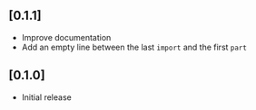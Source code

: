 ## [0.1.1]

- Improve documentation
- Add an empty line between the last `import` and the first `part`

## [0.1.0]

- Initial release
